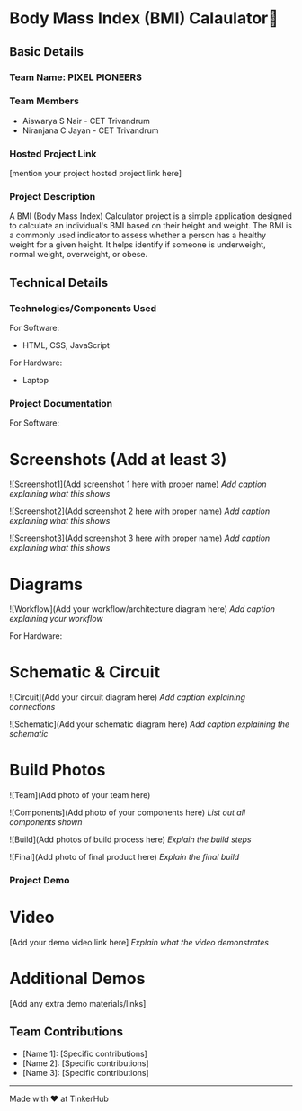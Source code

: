 # Body Mass Index (BMI) Calaulator🎯


## Basic Details
### Team Name: PIXEL PIONEERS


### Team Members
- Aiswarya S Nair - CET Trivandrum
- Niranjana C Jayan - CET Trivandrum

### Hosted Project Link
[mention your project hosted project link here]

### Project Description
A BMI (Body Mass Index) Calculator project is a simple application designed to calculate an individual's BMI based on their height and weight. The BMI is a commonly used indicator to assess whether a person has a healthy weight for a given height. It helps identify if someone is underweight, normal weight, overweight, or obese.


## Technical Details
### Technologies/Components Used
For Software:
- HTML, CSS, JavaScript

For Hardware:
- Laptop

### Project Documentation
For Software:

# Screenshots (Add at least 3)
![Screenshot1](Add screenshot 1 here with proper name)
*Add caption explaining what this shows*

![Screenshot2](Add screenshot 2 here with proper name)
*Add caption explaining what this shows*

![Screenshot3](Add screenshot 3 here with proper name)
*Add caption explaining what this shows*

# Diagrams
![Workflow](Add your workflow/architecture diagram here)
*Add caption explaining your workflow*

For Hardware:

# Schematic & Circuit
![Circuit](Add your circuit diagram here)
*Add caption explaining connections*

![Schematic](Add your schematic diagram here)
*Add caption explaining the schematic*

# Build Photos
![Team](Add photo of your team here)


![Components](Add photo of your components here)
*List out all components shown*

![Build](Add photos of build process here)
*Explain the build steps*

![Final](Add photo of final product here)
*Explain the final build*

### Project Demo
# Video
[Add your demo video link here]
*Explain what the video demonstrates*

# Additional Demos
[Add any extra demo materials/links]

## Team Contributions
- [Name 1]: [Specific contributions]
- [Name 2]: [Specific contributions]
- [Name 3]: [Specific contributions]

---
Made with ❤️ at TinkerHub

